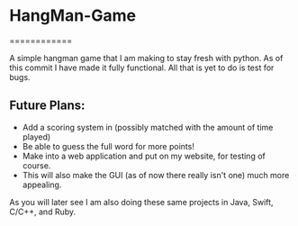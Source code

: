 # HangMan-Game
============

A simple hangman game that I am making to stay fresh with python. As of this commit I have made it fully functional.
All that is yet to do is test for bugs.

 Future Plans: 
 ------------
- Add a scoring system in (possibly matched with the amount of time played)
- Be able to guess the full word for more points!
- Make into a web application and put on my website, for testing of course.
- This will also make the GUI (as of now there really isn't one) much more appealing.



As you will later see I am also doing these same
projects in Java, Swift, C/C++, and Ruby.
